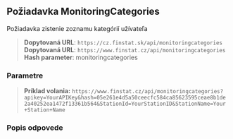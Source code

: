 ## Požiadavka MonitoringCategories
Požiadavka zistenie zoznamu kategórií užívateľa
> **Dopytovaná URL**: ```https://cz.finstat.sk/api/monitoringcategories```<br />
> **Dopytovaná URL**: ```https://www.finstat.cz/api/monitoringcategories```<br />
> **Hash parameter**: monitoringcategories

### Parametre
[](../../../common/parameters/parameters-sk.md ':include')


> **Príklad volania:** ```https://www.finstat.cz/api/monitoringcategories?apikey=YourAPIKey&hash=05e261e4d5a50ceecfc584ca85623595ceae8b1de2a40252ea1472f13361b564&StationId=YourStationID&StationName=Your+Station+Name```

### Popis odpovede
[](../../../common/responses/monitoring-categories-sk.md ':include')
